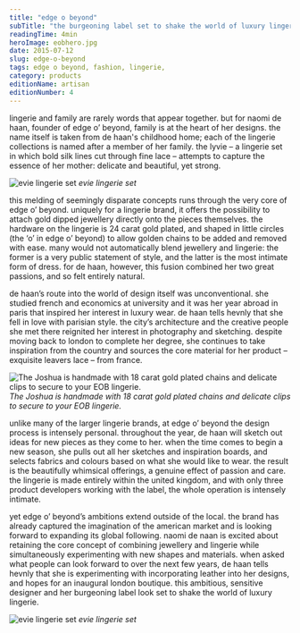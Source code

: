 ```yaml
---
title: "edge o beyond"
subTitle: "the burgeoning label set to shake the world of luxury lingerie."
readingTime: 4min
heroImage: eobhero.jpg
date: 2015-07-12
slug: edge-o-beyond
tags: edge o beyond, fashion, lingerie,
category: products
editionName: artisan
editionNumber: 4
---
```


lingerie and family are rarely words that appear together. but for naomi de haan, founder of edge o’ beyond, family is at the heart of her designs. the name itself is taken from de haan's childhood home; each of the lingerie collections is named after a member of her family. the lyvie – a lingerie set in which bold silk lines cut through fine lace – attempts to capture the essence of her mother: delicate and beautiful, yet strong.

![evie lingerie set](evie.jpg)
*evie lingerie set*

this melding of seemingly disparate concepts runs through the very core of edge o’ beyond. uniquely for a lingerie brand, it offers the possibility to attach gold dipped jewellery directly onto the pieces themselves. the hardware on the lingerie is 24 carat gold plated, and shaped in little circles (the ‘o’ in edge o’ beyond) to allow golden chains to be added and removed with ease. many would not automatically blend jewellery and lingerie: the former is a very public statement of style, and the latter is the most intimate form of dress. for de haan, however, this fusion combined her two great passions, and so felt entirely natural.

de haan’s route into the world of design itself was unconventional. she studied french and economics at university and it was her year abroad in paris that inspired her interest in luxury wear. de haan tells hevnly that she fell in love with parisian style. the city’s architecture and the creative people she met there reignited her interest in photography and sketching. despite moving back to london to complete her degree, she continues to take inspiration from the country and sources the core material for her product – exquisite leavers lace – from france.

![The Joshua is handmade with 18 carat gold plated chains and delicate clips to secure to your EOB lingerie.](mirror.jpg)
*The Joshua is handmade with 18 carat gold plated chains and delicate clips to secure to your EOB lingerie.*

unlike many of the larger lingerie brands, at edge o’ beyond the design process is intensely personal. throughout the year, de haan will sketch out ideas for new pieces as they come to her. when the time comes to begin a new season, she pulls out all her sketches and inspiration boards, and selects fabrics and colours based on what she would like to wear. the result is the beautifully whimsical offerings, a genuine effect of passion and care. the lingerie is made entirely within the united kingdom, and with only three product developers working with the label, the whole operation is intensely intimate.

yet edge o’ beyond’s ambitions extend outside of the local. the brand has already captured the imagination of the american market and is looking forward to expanding its global following. naomi de naan is excited about retaining the core concept of combining jewellery and lingerie while simultaneously experimenting with new shapes and materials. when asked what people can look forward to over the next few years, de haan tells hevnly that she is experimenting with incorporating leather into her designs, and hopes for an inaugural london boutique. this ambitious, sensitive designer and her burgeoning label look set to shake the world of luxury lingerie.

![evie lingerie set](eobend.jpg)
*evie lingerie set*
